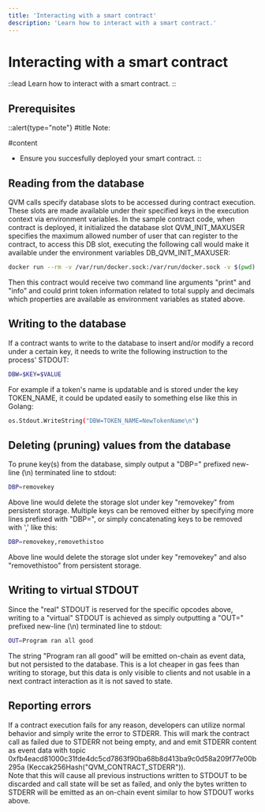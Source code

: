 ```yaml
---
title: 'Interacting with a smart contract'
description: 'Learn how to interact with a smart contract.'
---
```


# Interacting with a smart contract

::lead
Learn how to interact with a smart contract.
::

## Prerequisites

::alert{type="note"}
#title
Note:

#content
- Ensure you succesfully deployed your smart contract.
::

## Reading from the database

QVM calls specify database slots to be accessed during contract execution. These slots are made available under their specified keys in the execution context via environment variables. In the sample contract code, when contract is deployed, it initialized the database slot QVM_INIT_MAXUSER specifies the maximum allowed number of user that can register to the contract, to access this DB slot, executing the following call would make it available under the environment variables DB_QVM_INIT_MAXUSER:

```sh
docker run --rm -v /var/run/docker.sock:/var/run/docker.sock -v $(pwd):/ws qanplatform/qvmctl call -r QVM_INIT_MAXUSER -privkey /ws/privkey -rpc <testnet_endpoint> 0xCONTRACT_ADDERSS register testuser1
```

Then this contract would receive two command line arguments "print" and "info" and could print token information related to total supply and decimals which properties are available as environment variables as stated above.

## Writing to the database

If a contract wants to write to the database to insert and/or modify a record under a certain key, it needs to write the following instruction to the process' STDOUT:

```sh
DBW=$KEY=$VALUE
```

For example if a token's name is updatable and is stored under the key TOKEN_NAME, it could be updated easily to something else like this in Golang:

```sh
os.Stdout.WriteString("DBW=TOKEN_NAME=NewTokenName\n")
```

## Deleting (pruning) values from the database

To prune key(s) from the database, simply output a "DBP=" prefixed new-line (\n) terminated line to stdout:

```sh
DBP=removekey
```

Above line would delete the storage slot under key "removekey" from persistent storage. Multiple keys can be removed either by specifying more lines prefixed with "DBP=", or simply concatenating keys to be removed with ',' like this:

```sh
DBP=removekey,removethistoo
```

Above line would delete the storage slot under key "removekey" and also "removethistoo" from persistent storage.

## Writing to virtual STDOUT

Since the "real" STDOUT is reserved for the specific opcodes above, writing to a "virtual" STDOUT is achieved as simply outputting a "OUT=" prefixed new-line (\n) terminated line to stdout:

```sh
OUT=Program ran all good
```

The string "Program ran all good" will be emitted on-chain as event data, but not persisted to the database. This is a lot cheaper in gas fees than writing to storage, but this data is only visible to clients and not usable in a next contract interaction as it is not saved to state.

## Reporting errors

If a contract execution fails for any reason, developers can utilize normal behavior and simply write the error to STDERR. This will mark the contract call as failed due to STDERR not being empty, and and emit STDERR content as event data with topic 0xfb4eacd81000c31fde4dc5cd7863f90ba68b8d413ba9c0d58a209f77e00b295a (Keccak256Hash("QVM_CONTRACT_STDERR")).  
Note that this will cause all previous instructions written to STDOUT to be discarded and call state will be set as failed, and only the bytes written to STDERR will be emitted as an on-chain event similar to how STDOUT works above.
